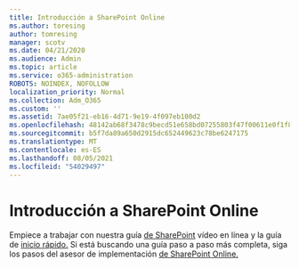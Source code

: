 ```yaml
---
title: Introducción a SharePoint Online
ms.author: toresing
author: tomresing
manager: scotv
ms.date: 04/21/2020
ms.audience: Admin
ms.topic: article
ms.service: o365-administration
ROBOTS: NOINDEX, NOFOLLOW
localization_priority: Normal
ms.collection: Adm_O365
ms.custom: ''
ms.assetid: 7ae05f21-eb16-4d71-9e19-4f097eb100d2
ms.openlocfilehash: 48142ab68f3478c9becd51e658bd07255803f47f00611e0f1f8ab1757fdc984d
ms.sourcegitcommit: b5f7da89a650d2915dc652449623c78be6247175
ms.translationtype: MT
ms.contentlocale: es-ES
ms.lasthandoff: 08/05/2021
ms.locfileid: "54029497"
---
```

# <a name="get-started-with-sharepoint-online"></a>Introducción a SharePoint Online

Empiece a trabajar con nuestra guía [de SharePoint](https://go.microsoft.com/fwlink/?linkid=866438) vídeo en línea y la guía de [inicio rápido.](https://go.microsoft.com/fwlink/?linkid=866437) Si está buscando una guía paso a paso más completa, siga los pasos del asesor de implementación [de SharePoint Online.](https://portal.office.com/onboarding/sharepointonline#/)
  


